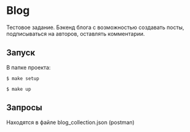 # Blog

Тестовое задание. Бэкенд блога с возможностью создавать посты, подписываться на авторов, оставлять комментарии.

## Запуск
В папке проекта:

    $ make setup

    $ make up

## Запросы
Находятся в файле blog_collection.json  (postman)